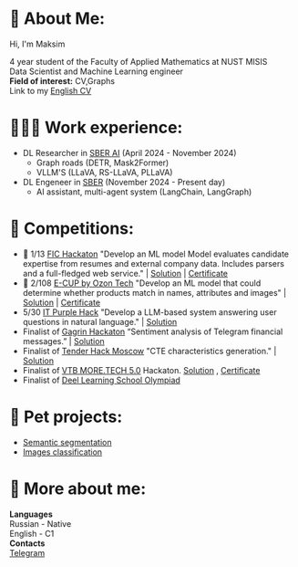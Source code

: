 # 💫 About Me:
Hi, I'm Maksim

4 year student of the Faculty of Applied Mathematics at NUST MISIS<br> Data Scientist and Machine Learning engineer
<br>**Field of ​​interest:** CV,Graphs
<br>Link to my [English CV](https://drive.google.com/file/d/1mOzXNkEj2zoo7QVDjNJZ2P9Kn9RPta4V/view) 

# 👨🏼‍💻 Work experience:
* DL Researcher in [SBER AI](https://ai.sber.ru/) (April 2024 - November 2024)
    - Graph roads (DETR, Mask2Former)
    - VLLM'S (LLaVA, RS-LLaVA, PLLaVA)
* DL Engeneer in [SBER](https://www.sberbank.ru/ru) (November 2024 - Present day)
    - AI assistant, multi-agent system (LangChain, LangGraph) 

# 🎯 Competitions:
* 🥇 1/13 [FIC Hackaton](https://фиц2024.рф/hackathon) "Develop an ML model Model evaluates candidate expertise from resumes and external company data. Includes parsers and a full-fledged web service." | [Solution](https://github.com/l1ghtsource/fic-sense-case) | [Certificate](https://drive.google.com/file/d/1D4B6lzVldBT2BrphfkVTqIe98vr6uOfI/view?usp=sharing)
* 🥈 2/108 [E-CUP by Ozon Tech](https://e-cup-ozon.ru/) "Develop an ML model that could determine whether products match in names, attributes and images" | [Solution](https://github.com/maksimlitvinov39kg/ozon-ecup-matching) | [Certificate](https://drive.google.com/file/d/1tO8Aw3RvOYCC42V01v3Gizjgxg4chmAM/view?usp=sharing)
* 5/30 [IT Purple Hack](https://geekbattle.online/events/it-purple-hack) "Develop a LLM-based system answering user questions in natural language." | [Solution](https://github.com/7aaassss/it-purple)
* Finalist of [Gagrin Hackaton](https://gagarinhack.ru/) “Sentiment analysis of Telegram financial messages.” | [Solution](https://github.com/maksimlitvinov39kg/MMM_gagarin_hack)
* Finalist of [Tender Hack Moscow](https://tenderhack.ru/msk) "CTE characteristics generation." | [Solution](https://github.com/Kin1599/TenderHack__MISIS-Ginseng-Strip/tree/master/ml-notebooks)
* Finalist of [VTB MORE.TECH 5.0](https://moretech.vtb.ru/) Hackaton. [Solution](https://github.com/dkshi/more-tech-miSUS) , [Certificate](https://drive.google.com/file/d/1Hp_GLbDBlZdsPxjp3KSBd_RA-Oy9bKdE/view?usp=sharing)
* Finalist of [Deel Learning School Olympiad](https://dls.samcs.ru/olympics)
  
# 🐇 Pet projects: 
* [Semantic segmentation](https://github.com/maksimlitvinov39kg/DS-ML-Projects/tree/main/Segmenatation)
* [Images classification](https://github.com/maksimlitvinov39kg/DS-ML-Projects/tree/main/Image%20Classification)

# 👀 More about me:
**Languages**
  <br>Russian - Native
  <br>English - C1
  <br>
  **Contacts** 
  <br> [Telegram](https://t.me/ykmaksim)
  
